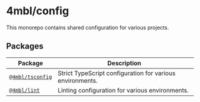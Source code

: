 # 4mbl/config

This monorepo contains shared configuration for various projects.

## Packages

| Package                                | Description                                               |
| -------------------------------------- | --------------------------------------------------------- |
| [`@4mbl/tsconfig`](/packages/tsconfig) | Strict TypeScript configuration for various environments. |
| [`@4mbl/lint`](/packages/lint)         | Linting configuration for various environments.           |
